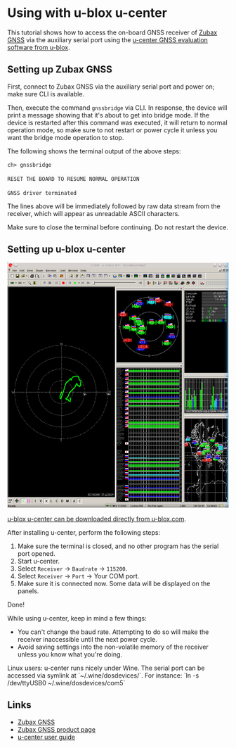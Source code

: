 # Using with u-blox u-center

This tutorial shows how to access the on-board GNSS receiver of [Zubax GNSS](/zubax_gnss)
via the auxiliary serial port using the
[u-center GNSS evaluation software from u-blox](http://www.u-blox.com/en/evaluation-tools-a-software/u-center/u-center.html).

## Setting up Zubax GNSS

First, connect to Zubax GNSS via the auxiliary serial port and power on; make sure CLI is available.

Then, execute the command `gnssbridge` via CLI.
In response, the device will print a message showing that it's about to get into bridge mode.
If the device is restarted after this command was executed, it will return to normal operation mode,
so make sure to not restart or power cycle it unless you want the bridge mode operation to stop.

The following shows the terminal output of the above steps:

```
ch> gnssbridge

RESET THE BOARD TO RESUME NORMAL OPERATION

GNSS driver terminated
```

The lines above will be immediately followed by raw data stream from the receiver,
which will appear as unreadable ASCII characters.

Make sure to close the terminal before continuing. Do not restart the device.

## Setting up u-blox u-center

<img src="u-center.png" title="u-blox u-center" class="thumbnail">

[u-blox u-center can be downloaded directly from u-blox.com](http://www.u-blox.com/en/evaluation-tools-a-software/u-center/u-center.html).

After installing u-center, perform the following steps:

1. Make sure the terminal is closed, and no other program has the serial port opened.
2. Start u-center.
3. Select `Receiver` &rarr; `Baudrate` &rarr; `115200`.
4. Select `Receiver` &rarr; `Port` &rarr; Your COM port.
5. Make sure it is connected now. Some data will be displayed on the panels.

Done!

While using u-center, keep in mind a few things:

* You can't change the baud rate. Attempting to do so will make the receiver inaccessible until the next power cycle.
* Avoid saving settings into the non-volatile memory of the receiver unless you know what you're doing.

<info>
Linux users: u-center runs nicely under Wine.
The serial port can be accessed via symlink at `~/.wine/dosdevices/`.
For instance: `ln -s /dev/ttyUSB0 ~/.wine/dosdevices/com5`
</info>

## Links

* [Zubax GNSS](/zubax_gnss)
* [Zubax GNSS product page](http://zubax.com/product/zubax-gnss)
* [u-center user guide](https://www.google.com/?q=u-blox+u-center+user+guide)
